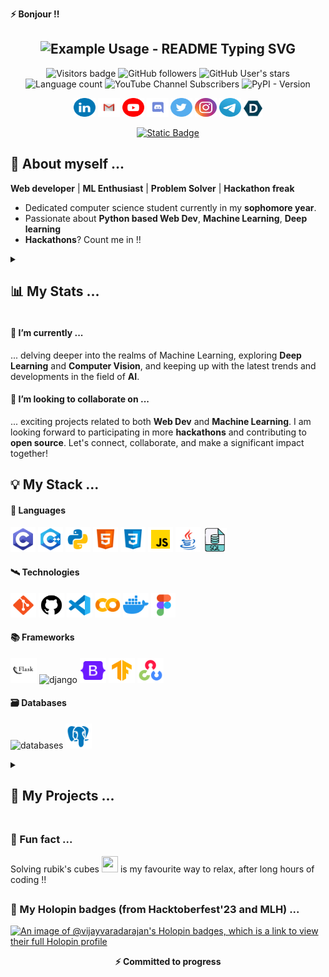 <p><b>⚡ Bonjour !!</b>
  <h2 align=center>
<img src="https://readme-typing-svg.demolab.com/?lines=This is VIJAY&font=Fira%20Code&center=true&repeat=false&vCenter=true&multiline=true&width=220&height=42&duration=2000&pause=600&color=159FF7&size=28&weight=600" alt="Example Usage - README Typing SVG">
  </h2>
</p>

<p align="center">
  <img src="https://visitor-badge.laobi.icu/badge?page_id=vijay-varadarajan.vijay-varadarajan&left_color=blue&right_color=grey" alt="Visitors badge" />
  <img alt="GitHub followers" src="https://img.shields.io/github/followers/vijay-varadarajan?labelColor=00cc88&color=grey&link=https://www.github.com/vijay-varadarajan" />
  <img alt="GitHub User's stars" src="https://img.shields.io/github/stars/vijay-varadarajan?labelColor=yellow&color=grey&link=https://www.github.com/vijay-varadarajan" />
  <img alt="Language count" src="https://img.shields.io/badge/languages-7-9944ff?labelColor=9944ff&color=grey">
  <img alt="YouTube Channel Subscribers" src="https://img.shields.io/youtube/channel/subscribers/UCU5QMCDNBZKm9YLQqyaNfGQ?style=flat&labelColor=red&color=grey&link=https%3A%2F%2Fwww.youtube.com%2F%40vijayvaradarajan84">
  <img alt="PyPI - Version" src="https://img.shields.io/pypi/v/pip?labelColor=4444ff&color=grey">
</p>

<p align="center">
  <a href="https://www.linkedin.com/in/vijay-varadarajan-630597200/"><img alt="LinkedIn" src="LinkedIN.svg" width=35px height=30px></a>
  <a href="mailto:vijayvaradarajan84@gmail.com"><img alt="Gmail" src="Gmail.svg" width=35px height=30px></a>
  <a href="https://www.youtube.com/@vijayvaradarajan84"><img alt="Youtube" src="Youtube.svg" width=35px height=30px></a>
  <a href="https://www.discordapp.com/users/811927228983934976"><img alt="Discord" src="Discord.svg" width=35px height=30px></a>
  <a href="https://twitter.com/_vijay_84_"><img alt="X" src="Twitter.svg" width=35px height=30px></a>
  <a href="https://www.instagram.com/_this.is.vj/"><img alt="Instagram" src="Instagram.svg" width=35px height=30px></a>
  <a href="https://t.me/this_is_vijay"><img alt="Telegram" src="Telegram.svg" width=35px height=30px></a>
  <a href="https://dev.to/vijay-varadarajan"><img alt="DevPost" src="devpost-icon.png" width=30px height=27px></a>
</p>

<p align="center">
  <a href="https://vijay-varadarajan.github.io/" target="_blank"><img alt="Static Badge" src="https://img.shields.io/badge/Portfolio%20📌-1144ff?style=for-the-badge&link=https://vijay-varadarajan.github.io"></a>
</p>

## 👋 About myself ...

**Web developer** | **ML Enthusiast** | **Problem Solver** | **Hackathon freak**

- Dedicated computer science student currently in my **sophomore year**.
- Passionate about **Python based Web Dev**, **Machine Learning**, **Deep learning**
- **Hackathons**? Count me in !!

<details>
<summary><h2> 📊 My Stats ...</h2></summary>
  
![My GitHub stats](https://github-readme-stats.vercel.app/api?username=vijay-varadarajan&line_height=28&show=prs_merged_percentage,reviews&hide=prs,issues&rank_icon=github&theme=github_dark&custom_title=My%20Github%20Stats)
![Top Langs](https://github-readme-stats.vercel.app/api/top-langs/?username=vijay-varadarajan&size_weight=0.5&count_weight=1&layout=donut&theme=github_dark&hide_border=true)

</details>

#### 🌱 I’m currently ...

... delving deeper into the realms of Machine Learning, exploring **Deep Learning** and **Computer Vision**, and keeping up with the latest trends and developments in the field of **AI**.

#### 👯 I’m looking to collaborate on ...

... exciting projects related to both **Web Dev** and **Machine Learning**. I am looking forward to participating in more **hackathons** and contributing to **open source**. Let's connect, collaborate, and make a significant impact together!

## 💡 My Stack ...
#### 💽 Languages
<p align="left">
  <img src="icons8-c-programming.svg" alt="C programming" width=40px height=40px />
  <img src="icons8-c++.svg" alt="Cpp" width=40px height=40px />
  <img src="icons8-python.svg" alt="Python" width=40px height=40px />
  <img src="icons8-html.svg" alt="HTML" width=40px height=40px />
  <img src="icons8-css.svg" alt="CSS" width=40px height=40px />
  <img src="icons8-javascript.svg" alt="JS" width=40px height=40px />
  <img src="icons8-java.svg" alt="Java" width=40px height=40px />
  <img src="icons8-sql-64 (2).png" alt="" width=38px height=38px /> 
</p>

#### 🛰 Technologies
<p align="left">
  <img src="icons8-git.svg" alt="Git" width=41px height=39px />
  <img src="icons8-github (1).svg" alt="Github" width=41px height=39px />
  <img src="icons8-visual-studio-code.svg" alt="Git" width=41px height=39px />
  <img src="icons8-colaboratory.svg" alt="Git" width=41px height=39px />
  <img src="icons8-docker.svg" alt="Git" width=41px height=39px />
  <img src="icons8-figma.svg" alt="Git" width=39px height=39px />
</p>

#### 📚 Frameworks
<p align="left">
  <img src="icons8-flask (3).svg" alt="Flask" width=42px height=40px />
  <img width=42px height=40px src="https://skillicons.dev/icons?i=django" alt="django"/>
  <img src="icons8-bootstrap.svg" alt="Tensorflow" width=42px height=40px />
  <img src="icons8-tensorflow.svg" alt="Tensorflow" width=42px height=40px />
  <img src="icons8-opencv.svg" alt="Open CV" width=42px height=40px />
</p>

#### 🗃 Databases
<p align="left">
  <img src="https://skillicons.dev/icons?i=sqlite,mysql" alt="databases" width=82px height=40px />
  <img src="icons8-postgres.svg" alt="Postgres" width=42px height=40px />
</p>

<details>
  <summary>
    
  ## 🚀 My Projects ...
  </summary>

  
[![VedAssist2.0](https://github-readme-stats.vercel.app/api/pin/?username=vijay-varadarajan&repo=vedassist2&theme=apprentice)](https://www.vedassist.co)
[![Relay-coding](https://github-readme-stats.vercel.app/api/pin/?username=vijay-varadarajan&repo=relay-coding&theme=dark)](https://relay-coding.vercel.app)
[![Flower-recogniser](https://github-readme-stats.vercel.app/api/pin/?username=vijay-varadarajan&repo=flower-recogniser&theme=dark)](https://flower-recognition-5.streamlit.app/)
[![Vetconnect](https://github-readme-stats.vercel.app/api/pin/?username=vijay-varadarajan&repo=vetconnect&theme=dark)](https://vetconnect.pythonanywhere.com)
</details>
<h2></h2>

### 🎉 Fun fact ... 
<p>Solving rubik's cubes <img src="icons8-rubik’s-cube-64.png" alt="" width=26px height=26px /> is my favourite way to relax, after long hours of coding !!</p>
<h2></h2>

### 🧩 My Holopin badges (from Hacktoberfest'23 and MLH) ...
[![An image of @vijayvaradarajan's Holopin badges, which is a link to view their full Holopin profile](https://holopin.me/vijayvaradarajan)](https://holopin.io/@vijayvaradarajan)

<p align="center"><b>⚡ Committed to progress </b></p>
